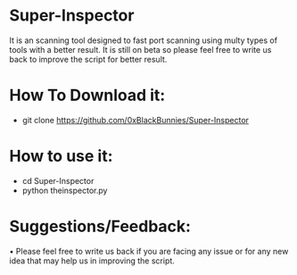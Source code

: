# Super-Inspector

It is an scanning tool designed to fast port scanning using multy types of tools with a better result. It is still on beta so please feel free to write us back to improve the script for better result.

# How To Download it:
- git clone https://github.com/0xBlackBunnies/Super-Inspector

# How to use it:
- cd Super-Inspector
- python theinspector.py


# Suggestions/Feedback:
 • Please feel free to write us back if you are facing any issue or for any new idea that may help us in improving the script.
